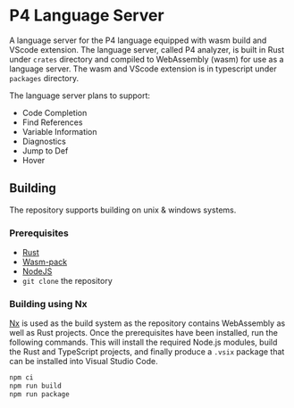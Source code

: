 # P4 Language Server
A language server for the P4 language equipped with wasm build and VScode extension. The language server, called P4 analyzer, is built in Rust under `crates` directory and compiled to WebAssembly (wasm) for use as a language server. The wasm and VScode extension is in typescript under `packages` directory.

The language server plans to support:
* Code Completion
* Find References
* Variable Information
* Diagnostics
* Jump to Def
* Hover

## Building
The repository supports building on unix & windows systems. 

### Prerequisites
* [Rust](https://www.rust-lang.org/tools/install) 
* [Wasm-pack](https://rustwasm.github.io/wasm-pack/installer/)
* [NodeJS](https://nodejs.org/en/download/)
* `git clone` the repository

### Building using Nx
[Nx](https://nx.dev/) is used as the build system as the repository contains WebAssembly as well as Rust projects. Once the prerequisites have been installed, run the following commands. This will install the required Node.js modules, build the Rust and TypeScript projects, and finally produce a `.vsix` package that can be installed into Visual Studio Code.
```bash
npm ci
npm run build
npm run package
```
